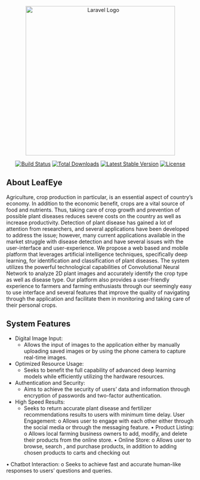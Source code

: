 <p align="center"><a href="https://laravel.com" target="_blank"><img src="https://raw.githubusercontent.com/laravel/art/master/logo-lockup/5%20SVG/2%20CMYK/1%20Full%20Color/laravel-logolockup-cmyk-red.svg" width="400" alt="Laravel Logo"></a></p>

<p align="center">
<a href="https://github.com/laravel/framework/actions"><img src="https://github.com/laravel/framework/workflows/tests/badge.svg" alt="Build Status"></a>
<a href="https://packagist.org/packages/laravel/framework"><img src="https://img.shields.io/packagist/dt/laravel/framework" alt="Total Downloads"></a>
<a href="https://packagist.org/packages/laravel/framework"><img src="https://img.shields.io/packagist/v/laravel/framework" alt="Latest Stable Version"></a>
<a href="https://packagist.org/packages/laravel/framework"><img src="https://img.shields.io/packagist/l/laravel/framework" alt="License"></a>
</p>

## About LeafEye

Agriculture, crop production in particular, is an essential aspect of country’s economy. In addition to the economic benefit, crops are a vital source of food and nutrients. Thus, taking care of crop growth and prevention of possible plant diseases reduces severe costs on the country as well as increase productivity. Detection of plant disease has gained a lot of attention from researchers, and several applications have been developed to address the issue; however, many current applications available in the market struggle with disease detection and have several issues with the user-interface and user-experience. We propose a web based and mobile platform that leverages artificial intelligence techniques, specifically deep learning, for identification and classification of plant diseases. The system utilizes the powerful technological capabilities of Convolutional Neural Network to analyze 2D plant images and accurately identify the crop type as well as disease type. Our platform also provides a user-friendly experience to farmers and farming enthusiasts through our seemingly easy to use interface and several features that improve the quality of navigating through the application and facilitate them in monitoring and taking care of their personal crops.

## System Features

-	Digital Image Input: 
    -	Allows the input of  images to the application either by manually uploading saved images or by using the phone camera to capture real-time images.
- Optimized Resource Usage:
    - Seeks to benefit the full capability of advanced deep learning models while efficiently utilizing the hardware resources.
- Authentication and Security:
    - Aims to achieve the security of users’ data and information through encryption of passwords and two-factor authentication.
- High Speed Results:
    - Seeks to return accurate plant disease and fertilizer recommendations results to users with minimum time delay.
User Engagement:
o	Allows user to engage with each other either through the social media or through the messaging feature.
•	Product Listing:
o	Allows local farming business owners to add, modify, and delete their products from the online store.
•	Online Store:
o	Allows user to browse, search , and purchase products, in addition to adding chosen products to carts and checking out 

•	Chatbot Interaction:
o	Seeks to achieve fast and accurate human-like responses to users’ questions and queries.

